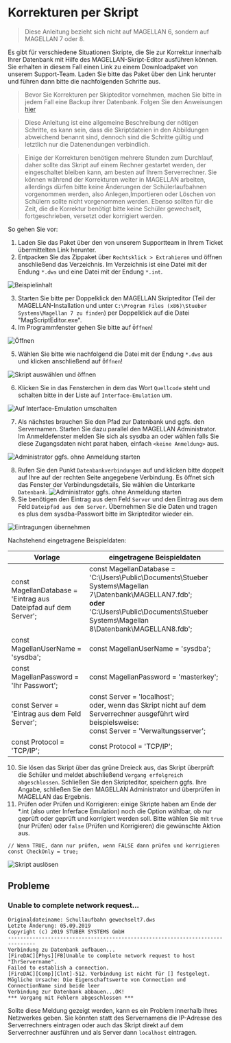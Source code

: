 # Korrekturen per Skript 

>Diese Anleitung bezieht sich nicht auf MAGELLAN 6, sondern auf MAGELLAN 7 oder 8.

Es gibt für verschiedene Situationen Skripte, die Sie zur Korrektur innerhalb Ihrer Datenbank mit Hilfe des MAGELLAN-Skript-Editor ausführen können. Sie erhalten in diesem Fall einen Link zu einem Downloadpaket von unserem Support-Team.
Laden Sie bitte das Paket über den Link herunter und führen dann bitte die nachfolgenden Schritte aus.

> Bevor Sie Korrekturen per Skipteditor vornehmen, machen Sie bitte in jedem Fall eine Backup ihrer Datenbank. Folgen Sie den Anweisungen [hier](https://doc.magellan.stueber.de/schulverwaltung/admin/sicherung/#sicherungskopie-erstellen)


> Diese Anleitung ist eine allgemeine Beschreibung der nötigen Schritte, es kann sein, dass die Skriptdateien in den Abbildungen abweichend benannt sind, dennoch sind die Schritte gültig und letztlich nur die Datenendungen verbindlich.


> Einige der Korrekturen benötigen mehrere Stunden zum Durchlauf, daher sollte das Skript auf einem Rechner gestartet werden, der eingeschaltet bleiben kann, am besten auf Ihrem Serverrechner.
Sie können während der Korrekturen weiter in MAGELLAN arbeiten, allerdings dürfen bitte keine Änderungen der Schülerlaufbahnen vorgenommen werden, also Anlegen,Importieren oder Löschen von Schülern sollte nicht vorgenommen werden. Ebenso sollten für die Zeit, die die Korrektur benötigt bitte keine Schüler gewechselt, fortgeschrieben, versetzt oder korrigiert werden.

So gehen Sie vor:

1. Laden Sie das Paket über den von unserem Supportteam in Ihrem Ticket übermittelten Link herunter.
2. Entpacken Sie das Zippaket über `Rechtsklick > Extrahieren` und öffnen anschließend das Verzeichnis. Im Verzeichnis ist eine Datei mit der Endung `*.dws` und eine Datei mit der Endung `*.int`.

![Beispielinhalt](/assets/images/support/skripteditor/01.png)

3. Starten Sie bitte per Doppelklick den MAGELLAN Skripteditor (Teil der MAGELLAN-Installation und unter `C:\Program Files (x86)\Stueber Systems\Magellan 7 zu finden`) per Doppelklick auf die Datei "MagScriptEditor.exe".
4. Im Programmfenster gehen Sie bitte auf `Öffnen`!

![Öffnen](/assets/images/support/skripteditor/02.png)

5. Wählen Sie bitte wie nachfolgend die Datei mit der Endung `*.dws` aus und klicken anschließend auf `Öffnen`!

![Skript auswählen und öffnen](/assets/images/support/skripteditor/03.png)

6. Klicken Sie in das Fensterchen in dem das Wort `Quellcode` steht und schalten bitte in der Liste auf `Interface-Emulation` um.

![Auf Interface-Emulation umschalten](/assets/images/support/skripteditor/06.png)

7. Als nächstes brauchen Sie den Pfad zur Datenbank und ggfs. den Servernamen. Starten Sie dazu parallel  den MAGELLAN Administrator. Im Anmeldefenster melden Sie sich als sysdba an oder wählen falls Sie diese Zugangsdaten nicht parat haben, einfach `<keine Anmeldung>` aus.

![Administrator ggfs. ohne Anmeldung starten](/assets/images/support/skripteditor/04.png)

8.  Rufen Sie den Punkt `Datenbankverbindungen` auf und klicken bitte doppelt auf Ihre auf der rechten Seite angegebene Verbindung. Es öffnet sich das Fenster der Verbindungsdetails, Sie wählen die Unterkarte `Datenbank`.
![Administrator ggfs. ohne Anmeldung starten](/assets/images/support/skripteditor/05.png)
9. Sie benötigen den Eintrag aus dem Feld `Server` und den Eintrag aus dem Feld `Dateipfad aus dem Server`. Übernehmen Sie die Daten und tragen es plus dem sysdba-Passwort bitte im Skripteditor wieder ein.

![Eintragungen übernehmen](/assets/images/support/skripteditor/07.png)

Nachstehend eingetragene Beispieldaten: 

Vorlage|eingetragene Beispieldaten
--|--
const MagellanDatabase = 'Eintrag aus Dateipfad auf dem Server';|const MagellanDatabase = 'C:\Users\Public\Documents\Stueber Systems\Magellan 7\Datenbank\MAGELLAN7.fdb';<br/>**oder**<br/>'C:\Users\Public\Documents\Stueber Systems\Magellan 8\Datenbank\MAGELLAN8.fdb';
const MagellanUserName = 'sysdba';|const MagellanUserName = 'sysdba';
const MagellanPassword = 'Ihr Passwort';|const MagellanPassword = 'masterkey';
const Server = 'Eintrag aus dem Feld Server';|const Server = 'localhost';<br/>oder, wenn das Skript nicht auf dem Serverrechner ausgeführt wird beispielsweise: <br/>const Server = 'Verwaltungsserver';
const Protocol = 'TCP/IP';|const Protocol = 'TCP/IP';

10. Sie lösen das Skript über das grüne Dreieck aus, das Skript überprüft die Schüler und meldet abschließend `Vorgang erfolgreich abgeschlossen`. Schließen Sie den Skripteditor, speichern ggfs. Ihre Angabe, schließen Sie den MAGELLAN Administrator und überprüfen in MAGELLAN das Ergebnis.
11. Prüfen oder Prüfen und Korrigieren: einige Skripte haben am Ende der *.int (also unter Inferface Emulation) noch die Option wählbar, ob nur geprüft oder geprüft und korrigiert werden soll. 
Bitte wählen Sie mit `true` (nur Prüfen) oder `false` (Prüfen und Korrigieren) die gewünschte Aktion aus.
    
```
// Wenn TRUE, dann nur prüfen, wenn FALSE dann prüfen und korrigieren
const CheckOnly = true;
```
![Skript auslösen](/assets/images/support/skripteditor/08.png)

## Probleme

### Unable to complete network request...

````
Originaldateiname: Schullaufbahn gewechselt7.dws
Letzte Änderung: 05.09.2019
Copyright (c) 2019 STÜBER SYSTEMS GmbH
-------------------------------------------------------------------------------
Verbindung zu Datenbank aufbauen...
[FireDAC][Phys][FB]Unable to complete network request to host "IhrServername".
Failed to establish a connection.
[FireDAC][Comp][Clnt]-512. Verbindung ist nicht für [] festgelegt. Mögliche Ursache: Die Eigenschaftswerte von Connection und ConnectionName sind beide leer
Verbindung zur Datenbank abbauen...OK!
*** Vorgang mit Fehlern abgeschlossen ***
````

Sollte diese Meldung gezeigt werden, kann es ein Problem innerhalb Ihres Netzwerkes geben. Sie könnten statt des Servernamens die IP-Adresse des Serverrechners eintragen oder auch das Skript direkt auf dem Serverrechner ausführen und als Server dann `localhost` eintragen.